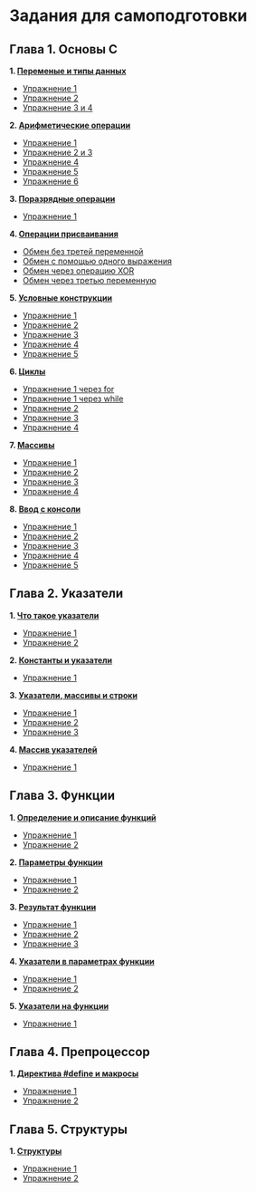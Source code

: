 # Задания для самоподготовки
## Глава 1. Основы С

**1. [Переменые и типы данных](https://github.com/al39tt/a/tree/main/folder%201)** 
   + [Упражнение 1](https://github.com/al39tt/a/blob/main/folder%201/ex.1)
   + [Упражнение 2](https://github.com/al39tt/a/blob/main/folder%201/ex.2)
   + [Упражнение 3 и 4](https://github.com/al39tt/a/blob/main/folder%201/ex%2C3%20and%20ex.4)
   
**2. [Арифметические операции](https://github.com/al39tt/a/tree/main/folder%202)**
   + [Упражнение 1](https://github.com/al39tt/a/blob/main/folder%202/ex.1)
   + [Упражнение 2 и 3](https://github.com/al39tt/a/blob/main/folder%202/ex.2%20and%20ex.3)
   + [Упражнение 4](https://github.com/al39tt/a/blob/main/folder%202/ex.4)
   + [Упражнение 5](https://github.com/al39tt/a/blob/main/folder%202/ex.5)
   + [Упражнение 6](https://github.com/al39tt/a/blob/main/folder%202/ex.6)

**3. [Поразрядные операции](https://github.com/al39tt/a/tree/main/folder%203)**
   + [Упражнение 1](https://github.com/al39tt/a/blob/main/folder%203/ex.1)
   
**4. [Операции присваивания](https://github.com/al39tt/a/tree/main/folder%204)**
   + [Обмен без третей переменной](https://github.com/al39tt/a/blob/main/folder%204/ex.1)
   + [Обмен с помощью одного выражения](https://github.com/al39tt/a/blob/main/folder%204/ex.2)
   + [Обмен через операцию XOR](https://github.com/al39tt/a/blob/main/folder%204/ex.3)
   + [Обмен через третью переменную](https://github.com/al39tt/a/blob/main/folder%204/ex.4)

**5. [Условные конструкции](https://github.com/al39tt/a/tree/main/folder%205)**
   + [Упражнение 1](https://github.com/al39tt/a/blob/main/folder%205/ex.1)
   + [Упражнение 2](https://github.com/al39tt/a/blob/main/folder%205/ex.2)
   + [Упражнение 3](https://github.com/al39tt/a/blob/main/folder%205/ex.3)
   + [Упражнение 4](https://github.com/al39tt/a/blob/main/folder%205/ex.4)
   + [Упражнение 5](https://github.com/al39tt/a/blob/main/folder%205/ex.5)

**6. [Циклы](https://github.com/al39tt/a/tree/main/folder%206)**
   + [Упражнение 1 через for](https://github.com/al39tt/a/blob/main/folder%206/ex.1.1)
   + [Упражнение 1 через while](https://github.com/al39tt/a/blob/main/folder%206/ex.1.2)
   + [Упражнение 2](https://github.com/al39tt/a/blob/main/folder%206/ex.2)
   + [Упражнение 3](https://github.com/al39tt/a/blob/main/folder%206/ex.3)
   + [Упражнение 4](https://github.com/al39tt/a/blob/main/folder%206/ex.4)

**7. [Массивы](https://github.com/al39tt/a/tree/main/folder%207)**
   + [Упражнение 1](https://github.com/al39tt/a/blob/main/folder%207/ex.1)
   + [Упражнение 2](https://github.com/al39tt/a/blob/main/folder%207/ex.2)
   + [Упражнение 3](https://github.com/al39tt/a/blob/main/folder%207/ex.3)
   + [Упражнение 4](https://github.com/al39tt/a/blob/main/folder%207/ex.4)

**8. [Ввод с консоли](https://github.com/al39tt/a/tree/main/folder%208)**
   + [Упражнение 1](https://github.com/al39tt/a/blob/main/folder%208/ex.1)
   + [Упражнение 2](https://github.com/al39tt/a/blob/main/folder%208/ex.2)
   + [Упражнение 3](https://github.com/al39tt/a/blob/main/folder%208/ex.3)
   + [Упражнение 4](https://github.com/al39tt/a/blob/main/folder%208/ex.4)
   + [Упражнение 5](https://github.com/al39tt/a/blob/main/folder%208/ex.5)
   
## Глава 2. Указатели
**1. [Что такое указатели](https://github.com/al39tt/a/tree/main/folder%209)** 
   + [Упражнение 1](https://github.com/al39tt/a/blob/main/folder%209/ex.1)
   + [Упражнение 2](https://github.com/al39tt/a/blob/main/folder%209/ex.2)

**2. [Константы и указатели](https://github.com/al39tt/a/tree/main/folder%2010)** 
   + [Упражнение 1](https://github.com/al39tt/a/blob/main/folder%2010/ex.1)

**3. [Указатели, массивы и строки](https://github.com/al39tt/a/tree/main/folder%2011)**
   + [Упражнение 1](https://github.com/al39tt/a/blob/main/folder%2011/ex.1)
   + [Упражнение 2](https://github.com/al39tt/a/blob/main/folder%2011/ex.2)
   + [Упражнение 3](https://github.com/al39tt/a/blob/main/folder%2011/ex.3)

**4. [Массив указателей](https://github.com/al39tt/a/tree/main/folder%2012)**
   + [Упражнение 1](https://github.com/al39tt/a/blob/main/folder%2012/ex.1)

## Глава 3. Функции
**1. [Определение и описание функций](https://github.com/al39tt/a/tree/main/folder%2013)** 
   + [Упражнение 1](https://github.com/al39tt/a/blob/main/folder%2013/ex.1)
   + [Упражнение 2](https://github.com/al39tt/a/blob/main/folder%2013/ex.2)

**2. [Параметры функции](https://github.com/al39tt/a/tree/main/folder%2014)** 
   + [Упражнение 1](https://github.com/al39tt/a/blob/main/folder%2014/ex.1)
   + [Упражнение 2](https://github.com/al39tt/a/blob/main/folder%2014/ex.2)

**3. [Результат функции](https://github.com/al39tt/a/tree/main/folder%2015)**
   + [Упражнение 1](https://github.com/al39tt/a/blob/main/folder%2015/ex.1)
   + [Упражнение 2](https://github.com/al39tt/a/blob/main/folder%2015/ex.2)
   + [Упражнение 3](https://github.com/al39tt/a/blob/main/folder%2015/ex.3)

**4. [Указатели в параметрах функции](https://github.com/al39tt/a/tree/main/folder%2016)**
   + [Упражнение 1](https://github.com/al39tt/a/blob/main/folder%2016/ex.1)
   + [Упражнение 2](https://github.com/al39tt/a/blob/main/folder%2016/ex.2)

**5. [Указатели на функции](https://github.com/al39tt/a/tree/main/folder%2017)**
   + [Упражнение 1](https://github.com/al39tt/a/blob/main/folder%2017/ex.1)

## Глава 4. Препроцессор
**1. [Директива #define и макросы](https://github.com/al39tt/a/tree/main/folder%2018)** 
   + [Упражнение 1](https://github.com/al39tt/a/blob/main/folder%2018/ex.%201)
   + [Упражнение 2](https://github.com/al39tt/a/blob/main/folder%2018/ex.%202)

## Глава 5. Структуры
**1. [Структуры](https://github.com/al39tt/a/tree/main/folder%2019)** 
   + [Упражнение 1](https://github.com/al39tt/a/blob/main/folder%2019/ex.%201)
   + [Упражнение 2](https://github.com/al39tt/a/blob/main/folder%2019/ex.%202)

